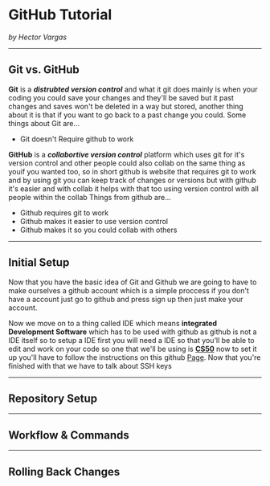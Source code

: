# GitHub Tutorial

_by Hector Vargas_

---
## Git vs. GitHub
**Git** is a _**distrubted version control**_ and what it git does mainly is when your coding you could save your changes and they'll be saved but it past changes and saves won't be deleted in a way but stored, another thing about it is that if you want to go back to a past change you could.
Some things about Git are...
- Git doesn't Require github to work

**GitHub** is a _**collabortive version control**_ platform which uses git for it's version control and other people could also collab on the same thing as youif you wanted too, so in short github is website that requires git to work and by using git you can keep track of changes or versions but with github it's easier and with collab it helps with that too using version control with all people within the collab
Things from github are...
- Github requires git to work
- Github makes it easier to use version control
- Github makes it so you could collab with others

---
## Initial Setup
Now that you have the basic idea of Git and Github we are going to have to make ourselves a github account which is a simple proccess if you don't have a account just go to github and press sign up then just make your account.  

Now we move on to a thing called IDE which means **integrated Development Software** which has to be used with github as github is not a IDE itself so to setup a IDE first you will need a IDE so that you'll be able to edit and work on your code so one that we'll be using is **[CS50](https://ide.cs50.io/)** now to set it up you'll have to follow the instructions on this github [Page](https://github.com/hstatsep/ide50). Now that you're finished with that we have to talk about SSH keys



---
## Repository Setup



---
## Workflow & Commands



---
## Rolling Back Changes